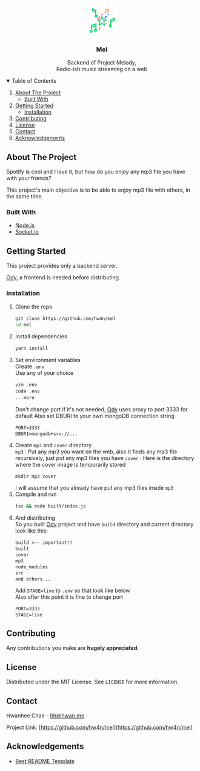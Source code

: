 <!-- PROJECT LOGO -->
<br />
<p align="center">
  <a href="https://github.com/hw4n/ody">
    <img src=".github/logo.png" alt="Logo" width="80" height="80">
  </a>

  <h3 align="center">Mel</h3>

  <p align="center">
    Backend of Project Melody,
    <br />
    Radio-ish music streaming on a web
  </p>
</p>

<!-- TABLE OF CONTENTS -->
<details open="open">
  <summary>Table of Contents</summary>
  <ol>
    <li>
      <a href="#about-the-project">About The Project</a>
      <ul>
        <li><a href="#built-with">Built With</a></li>
      </ul>
    </li>
    <li>
      <a href="#getting-started">Getting Started</a>
      <ul>
        <li><a href="#installation">Installation</a></li>
      </ul>
    </li>
    <li><a href="#contributing">Contributing</a></li>
    <li><a href="#license">License</a></li>
    <li><a href="#contact">Contact</a></li>
    <li><a href="#acknowledgements">Acknowledgements</a></li>
  </ol>
</details>

<!-- ABOUT THE PROJECT -->
## About The Project

Spotify is cool and I love it, but how do you enjoy any mp3 file you have with your friends?

This project's main objective is to be able to enjoy mp3 file with others, in the same time.

### Built With

* [Node.js](https://nodejs.org)
* [Socket.io](https://socket.io)

<!-- GETTING STARTED -->
## Getting Started

This project provides only a backend server.

[Ody](https://github.com/hw4n/ody), a frontend is needed before distributing.

### Installation

1. Clone the repo
   ```sh
   git clone https://github.com/hw4n/mel
   cd mel
   ```
2. Install dependencies
   ```sh
   yarn install
   ```
3. Set environment variables  
   Create ``.env``  
   Use any of your choice
   ```sh
   vim .env
   code .env
   ...more
   ```
   Don't change port if it's not needed, [Ody](https://github.com/hw4n/ody) uses proxy to port 3333 for default
   Also set DBURI to your own mongoDB connection string
   ```
   PORT=3333
   DBURI=mongodb+srv://...
   ```
4. Create ``mp3`` and ``cover`` directory  
   ``mp3`` : Put any mp3 you want on the web, also it finds any mp3 file recursively, just put any mp3 files you have
   ``cover`` : Here is the directory where the cover image is temporarily stored
   ```
   mkdir mp3 cover
   ```
   I will assume that you already have put any mp3 files inside ``mp3``
4. Compile and run
   ```sh
   tsc && node built/index.js
   ```
5. And distributing  
   So you built [Ody](https://github.com/hw4n/ody) project and have `build` directory and current directory look like this:  
   ```
   build <-- important!!
   built
   cover
   mp3
   node_modules
   src
   and others...
   ```
   Add ``STAGE=live`` to ``.env`` so that look like below  
   Also after this point it is fine to change port
   ```
   PORT=3333
   STAGE=live
   ```

<!-- CONTRIBUTING -->
## Contributing

Any contributions you make are **hugely appreciated**.

<!-- LICENSE -->
## License

Distributed under the MIT License. See `LICENSE` for more information.

<!-- CONTACT -->
## Contact

Hwanhee Chae - hh@hwan.me

Project Link: [https://github.com/hw4n/mel](https://github.com/hw4n/mel)

<!-- ACKNOWLEDGEMENTS -->
## Acknowledgements
* [Best README Template](https://github.com/othneildrew/Best-README-Template)
